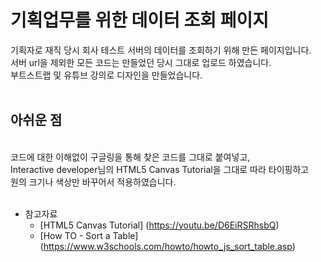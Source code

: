 # 기획업무를 위한 데이터 조회 페이지

기획자로 재직 당시 회사 테스트 서버의 데이터를 조회하기 위해 만든 페이지입니다.<br>
서버 url을 제외한 모든 코드는 만들었던 당시 그대로 업로드 하였습니다.<br>
부트스트랩 및 유튜브 강의로 디자인을 만들었습니다.<br>
<br>
## 아쉬운 점
<br>코드에 대한 이해없이 구글링을 통해 찾은 코드를 그대로 붙여넣고,
<br>Interactive developer님의 HTML5 Canvas Tutorial을 그대로 따라 타이핑하고
<br>원의 크기나 색상만 바꾸어서 적용하였습니다. 
<br>
<br>
* 참고자료
  * [HTML5 Canvas Tutorial] (https://youtu.be/D6EiRSRhsbQ)
  * [How TO - Sort a Table] (https://www.w3schools.com/howto/howto_js_sort_table.asp)
